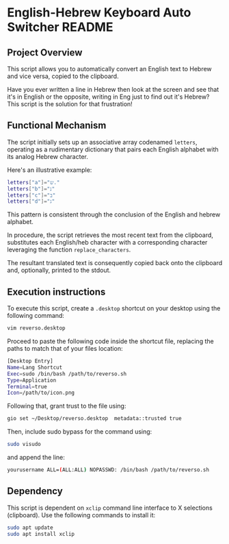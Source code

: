# English-Hebrew Keyboard Auto Switcher README

## Project Overview
This script allows you to automatically convert an English text to Hebrew and vice versa, copied to the clipboard. 

Have you ever written a line in Hebrew then look at the screen and see that it's in English or the opposite, writing in Eng just to find out it's Hebrew? This script is the solution for that frustration!

## Functional Mechanism
The script initially sets up an associative array codenamed `letters`, operating as a rudimentary dictionary that pairs each English alphabet with its analog Hebrew character.

Here's an illustrative example:
```bash
letters["a"]="ש."
letters["b"]="נ"
letters["c"]="ב"
letters["d"]="ג"
```
This pattern is consistent through the conclusion of the English and hebrew alphabet.

In procedure, the script retrieves the most recent text from the clipboard, substitutes each English/heb character with a corresponding character leveraging the function `replace_characters`.

The resultant translated text is consequently copied back onto the clipboard and, optionally, printed to the stdout.

## Execution instructions
To execute this script, create a `.desktop` shortcut on your desktop using the following command:

```bash
vim reverso.desktop
```

Proceed to paste the following code inside the shortcut file, replacing the paths to match that of your files location:

```bash
[Desktop Entry]
Name=Lang Shortcut
Exec=sudo /bin/bash /path/to/reverso.sh
Type=Application
Terminal=true
Icon=/path/to/icon.png
```

Following that, grant trust to the file using:

```bash
gio set ~/Desktop/reverso.desktop  metadata::trusted true
```

Then, include sudo bypass for the command using:

```bash
sudo visudo
```

and append the line:

```bash
yourusername ALL=(ALL:ALL) NOPASSWD: /bin/bash /path/to/reverso.sh
```

## Dependency
This script is dependent on `xclip` command line interface to X selections (clipboard). Use the following commands to install it:

```bash
sudo apt update 
sudo apt install xclip
```
